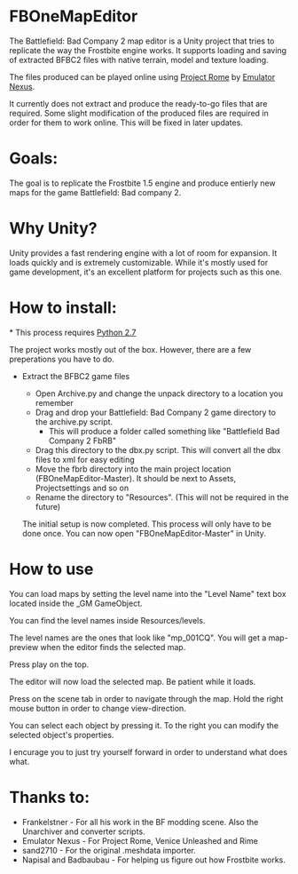 # FBOneMapEditor

The Battlefield: Bad Company 2 map editor is a Unity project that tries to replicate the way the Frostbite engine works.
It supports loading and saving of extracted BFBC2 files with native terrain, model and texture loading.

The files produced can be played online using [Project Rome](http://forums.veniceunleashed.net/bf/index.php) by [Emulator Nexus](http://emulatornexus.com).

It currently does not extract and produce the ready-to-go files that are required. Some slight modification of the produced files are required in order for them to work online. This will be fixed in later updates.

# Goals:
The goal is to replicate the Frostbite 1.5 engine and produce entierly new maps for the game Battlefield: Bad company 2.

# Why Unity?
Unity provides a fast rendering engine with a lot of room for expansion. It loads quickly and is extremely customizable. While it's mostly used for game development, it's an excellent platform for projects such as this one.

# How to install:
\* This process requires [Python 2.7](https://www.python.org/download/releases/2.7/)

The project works mostly out of the box. However, there are a few preperations you have to do.
* Extract the BFBC2 game files
  * Open Archive.py and change the unpack directory to a location you remember
  * Drag and drop your Battlefield: Bad Company 2 game directory to the archive.py script.
    * This will produce a folder called something like "Battlefield Bad Company 2 FbRB"
  * Drag this directory to the dbx.py script. This will convert all the dbx files to xml for easy editing
  * Move the fbrb directory into the main project location (FBOneMapEditor-Master). It should be next to Assets, Projectsettings and so on
  * Rename the directory to "Resources". (This will not be required in the future)

  The initial setup is now completed. This process will only have to be done once.
  You can now open "FBOneMapEditor-Master" in Unity.

# How to use
  You can load maps by setting the level name into the "Level Name" text box located inside the _GM GameObject.
  
  You can find the level names inside Resources/levels.
  
  The level names are the ones that look like "mp_001CQ". You will get a map-preview when the editor finds the selected
 map.
 
  Press play on the top.
  
  The editor will now load the selected map. Be patient while it loads.
    
  Press on the scene tab in order to navigate through the map. Hold the right mouse button in order to change view-direction.
  
  You can select each object by pressing it. To the right you can modify the selected object's properties.
  
  I encurage you to just try yourself forward in order to understand what does what.

# Thanks to:
* Frankelstner - For all his work in the BF modding scene. Also the Unarchiver and converter scripts.
* Emulator Nexus - For Project Rome, Venice Unleashed and Rime
* sand2710 - For the original .meshdata importer. 
* Napisal and Badbaubau - For helping us figure out how Frostbite works.
